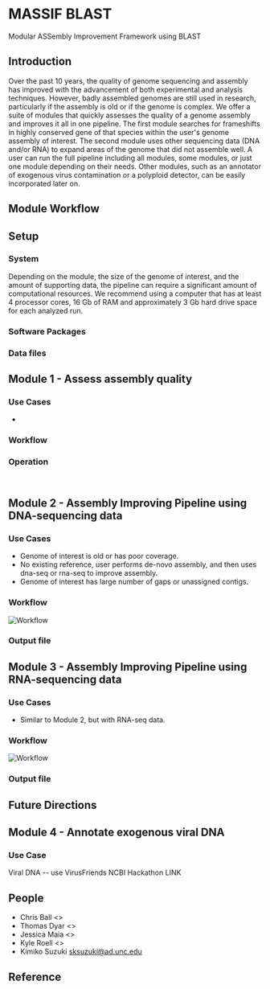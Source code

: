 # MASSIF BLAST
Modular ASSembly Improvement Framework using BLAST

## Introduction
Over the past 10 years, the quality of genome sequencing and assembly has improved with the advancement of both experimental and analysis techniques. However, badly assembled genomes are still used in research, particularly if the assembly is old or if the genome is complex. We offer a suite of modules that quickly assesses the quality of a genome assembly and improves it all in one pipeline. The first module searches for frameshifts in highly conserved gene of that species within the user's genome assembly of interest. The second module uses other sequencing data (DNA and/or RNA) to expand areas of the genome that did not assemble well. A user can run the full pipeline including all modules, some modules, or just one module depending on their needs. Other modules, such as an annotator of exogenous virus contamination or a polyploid detector, can be easily incorporated later on.

## Module Workflow

## Setup
### System
Depending on the module, the size of the genome of interest, and the amount of supporting data, the pipeline can require a significant amount of computational resources. We recommend using a computer that has at least 4 processor cores, 16 Gb of RAM and approximately 3 Gb hard drive space for each analyzed run.

### Software Packages
### Data files

## Module 1 - Assess assembly quality
### Use Cases
* 

### Workflow

### Operation
` `

## Module 2 - Assembly Improving Pipeline using DNA-sequencing data
### Use Cases
* Genome of interest is old or has poor coverage.
* No existing reference, user performs de-novo assembly, and then uses dna-seq or rna-seq to improve assembly.
* Genome of interest has large number of gaps or unassigned contigs.

### Workflow

![Workflow](https://github.com/NCBI-Hackathons/assemblyrepair/src/mod-2_workflow.png.jpg)

### Output file

## Module 3 - Assembly Improving Pipeline using RNA-sequencing data
### Use Cases
* Similar to Module 2, but with RNA-seq data.

### Workflow

![Workflow](https://github.com/NCBI-Hackathons/assemblyrepair/src/mod-3_workflow.png.jpg)

### Output file

## Future Directions

## Module 4 - Annotate exogenous viral DNA
### Use Case
Viral DNA -- use VirusFriends NCBI Hackathon LINK

## People
* Chris Ball <>
* Thomas Dyar <>
* Jessica Maia <>
* Kyle Roell <>
* Kimiko Suzuki <sksuzuki@ad.unc.edu>

## Reference
